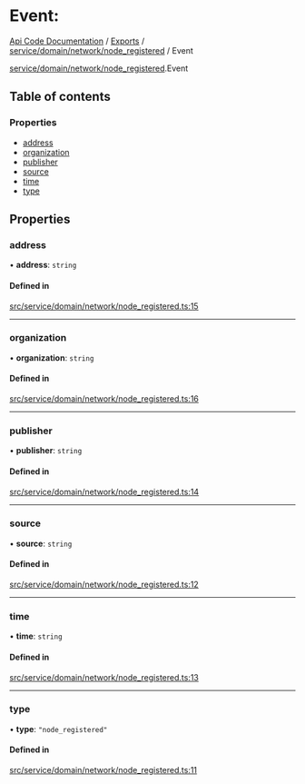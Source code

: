 # Event: 
 
[Api Code Documentation](../README.md) / [Exports](../modules.md) / [service/domain/network/node\_registered](../modules/service_domain_network_node_registered.md) / Event

[service/domain/network/node_registered](../modules/service_domain_network_node_registered.md).Event

## Table of contents

### Properties

- [address](service_domain_network_node_registered.Event.md#address)
- [organization](service_domain_network_node_registered.Event.md#organization)
- [publisher](service_domain_network_node_registered.Event.md#publisher)
- [source](service_domain_network_node_registered.Event.md#source)
- [time](service_domain_network_node_registered.Event.md#time)
- [type](service_domain_network_node_registered.Event.md#type)

## Properties

### address

• **address**: `string`

#### Defined in

[src/service/domain/network/node_registered.ts:15](https://github.com/openkfw/TruBudget/blob/f6ee764/api/src/service/domain/network/node_registered.ts#L15)

___

### organization

• **organization**: `string`

#### Defined in

[src/service/domain/network/node_registered.ts:16](https://github.com/openkfw/TruBudget/blob/f6ee764/api/src/service/domain/network/node_registered.ts#L16)

___

### publisher

• **publisher**: `string`

#### Defined in

[src/service/domain/network/node_registered.ts:14](https://github.com/openkfw/TruBudget/blob/f6ee764/api/src/service/domain/network/node_registered.ts#L14)

___

### source

• **source**: `string`

#### Defined in

[src/service/domain/network/node_registered.ts:12](https://github.com/openkfw/TruBudget/blob/f6ee764/api/src/service/domain/network/node_registered.ts#L12)

___

### time

• **time**: `string`

#### Defined in

[src/service/domain/network/node_registered.ts:13](https://github.com/openkfw/TruBudget/blob/f6ee764/api/src/service/domain/network/node_registered.ts#L13)

___

### type

• **type**: ``"node_registered"``

#### Defined in

[src/service/domain/network/node_registered.ts:11](https://github.com/openkfw/TruBudget/blob/f6ee764/api/src/service/domain/network/node_registered.ts#L11)
